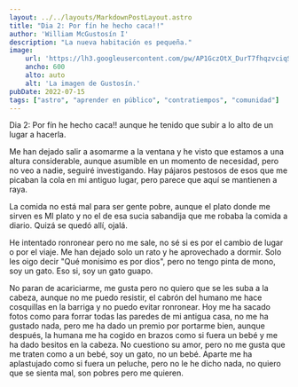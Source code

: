 ```yaml
---
layout: ../../layouts/MarkdownPostLayout.astro
title: "Dia 2: Por fín he hecho caca!!"
author: 'William McGustosín I'
description: "La nueva habitación es pequeña."
image:
    url: 'https://lh3.googleusercontent.com/pw/AP1GczOtX_DurT7fhqzvciqSkYDqc31X5Nw9lryvhknI_OUU-j3c9dA_ot0x3hVFvbu-rMr6hpFcceIgATrJTih-1wXnuHnv8KKTSLdZV-kN1QthdMtFD4cp=w2400'
    ancho: 600
    alto: auto
    alt: 'La imagen de Gustosín.'
pubDate: 2022-07-15
tags: ["astro", "aprender en público", "contratiempos", "comunidad"]
---
```


Dia 2: Por fín he hecho caca!! aunque he tenido que subir a lo alto de un lugar a hacerla. 

Me han dejado salir a asomarme a la ventana y he visto que estamos a una altura considerable, aunque asumible en un momento de necesidad, pero no veo a nadie, seguiré investigando. Hay pájaros pestosos de esos que me picaban la cola en mi antiguo lugar, pero parece que aquí se mantienen a raya.

La comida no está mal para ser gente pobre, aunque el plato donde me sirven es MI plato y no el de esa sucia sabandija que me robaba la comida a diario. Quizá se quedó allí, ojalá.

He intentado ronronear pero no me sale, no sé si es por el cambio de lugar o por el viaje. Me han dejado solo un rato y he aprovechado a dormir. Solo les oigo decir "Qué monisimo es por dios", pero no tengo pinta de mono, soy un gato. Eso si, soy un gato guapo.

No paran de acariciarme, me gusta pero no quiero que se les suba a la cabeza, aunque no me puedo resistir, el cabrón del humano me hace cosquillas en la barriga y no puedo evitar ronronear. Hoy me ha sacado fotos como para forrar todas las paredes de mi antigua casa, no me ha gustado nada, pero me ha dado un premio por portarme bien, aunque después, la humana me ha cogido en brazos como si fuera un bebé y me ha dado besitos en la cabeza. No cuestiono su amor, pero no me gusta que me traten como a un bebé, soy un gato, no un bebé. Aparte me ha aplastujado como si fuera un peluche, pero no le he dicho nada, no quiero que se sienta mal, son pobres pero me quieren.


